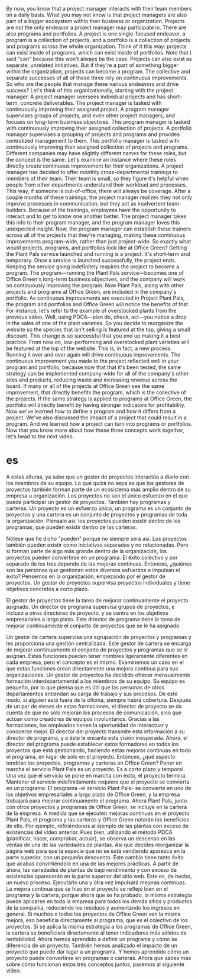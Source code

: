 By now, you know that a project manager interacts with their team members on a daily basis. What you may not know is that project managers are also part of a bigger ecosystem within their business or organization. Projects are not the only endeavor a project manager may participate in. There are also programs and portfolios. A project is one single-focused endeavor, a program is a collection of projects, and a portfolio is a collection of projects and programs across the whole organization. Think of it this way: projects can exist inside of programs, which can exist inside of portfolios. Note that I said "can" because this won't always be the case. Projects can also exist as separate, unrelated initiatives. But if they're a part of something bigger within the organization, projects can become a program. The collective and separate successes of all of these three rely on continuous improvements. So who are the people that manage these various endeavors and drive success? Let's think of this organizationally, starting with the project manager. A project manager oversees individual projects and has short-term, concrete deliverables. The project manager is tasked with continuously improving their assigned project. A program manager supervises groups of projects, and even other project managers, and focuses on long-term business objectives. This program manager is tasked with continuously improving their assigned collection of projects. A portfolio manager supervises a grouping of projects and programs and provides centralized management to them. This portfolio manager is tasked with continuously improving their assigned collection of projects and programs. Different companies may have slightly different names for these roles, but the concept is the same. Let's examine an instance where these roles directly create continuous improvement for their organizations. A project manager has decided to offer monthly cross-departmental trainings to members of their team. Their team is small, so they figure it's helpful when people from other departments understand their workload and processes. This way, if someone is out-of-office, there will always be coverage. After a couple months of these trainings, the project manager realizes they not only improve processes in communication, but they act as inadvertent team-builders. Because of the trainings, employees have the opportunity to interact and to get to know one another better. The project manager takes this info to their program manager, and the program manager loves this unexpected insight. Now, the program manager can establish these trainers across all of the projects that they're managing, making these continuous improvements program-wide, rather than just project-wide. So exactly what would projects, programs, and portfolios look like at Office Green? Getting the Plant Pals service launched and running is a project. It's short-term and temporary. Once a service is launched successfully, the project ends. Keeping the service going indefinitely requires the project to become a program. The program—running the Plant Pals service—becomes one of Office Green's long-term business objectives, and the company will work on continuously improving the program. Now Plant Pals, along with other projects and programs at Office Green, are included in the company's portfolio. As continuous improvements are executed in Project Plant Pals, the program and portfolios and Office Green will notice the benefits of that. For instance, let's refer to the example of overstocked plants from the previous video. Well, using PDCA—plan do, check, act—you notice a drop in the sales of one of the plant varieties. So you decide to reorganize the website so the species that isn't selling is featured at the top, giving a small discount. This change is so successful that you end up making it a best practice. From now on, low-performing and overstocked plant varieties will be featured at the top of the website. This is, in fact, a new process. Running it over and over again will drive continuous improvements. The continuous improvement you made to the project reflected well in your program and portfolio, because now that that it's been tested, the same strategy can be implemented company-wide for all of the company's other sites and products, reducing waste and increasing revenue across the board. If many or all of the projects at Office Green see the same improvement, that directly benefits the program, which is the collective of the projects. If the same strategy is applied to programs at Office Green, the portfolio will directly benefit by having stronger indicators for profitability. Now we've learned how to define a program and how it differs from a project. We've also discussed the impact of a project that could result in a program. And we learned how a project can turn into programs or portfolios. Now that you know more about how these three concepts work together, let's head to the next video.
# es
A estas alturas, ya sabe que un gestor de proyectos interactúa a diario con los miembros de su equipo.
Lo que quizá no sepa es que los gestores de proyectos también forman parte de un ecosistema más amplio dentro de su empresa u organización.
Los proyectos no son el único esfuerzo en el que puede participar un gestor de proyectos.
También hay programas y carteras.
Un proyecto es un esfuerzo único, un programa es un conjunto de proyectos y una cartera es un conjunto de proyectos y programas de toda la organización.
Piénsalo así: los proyectos pueden existir dentro de los programas, que pueden existir dentro de las carteras.

Nótese que he dicho "pueden" porque no siempre será así. 
Los proyectos también pueden existir como iniciativas separadas y no relacionadas. Pero si forman parte de algo más grande dentro de la organización, los proyectos pueden convertirse en un programa. El éxito colectivo y por separado de los tres depende de las mejoras continuas. Entonces, ¿quiénes son las personas que gestionan estos diversos esfuerzos e impulsan el éxito? Pensemos en la organización, empezando por el gestor de proyectos. Un gestor de proyectos supervisa proyectos individuales y tiene objetivos concretos a corto plazo.

El gestor de proyectos tiene la tarea de mejorar continuamente el proyecto asignado. Un director de programa supervisa grupos de proyectos, e incluso a otros directores de proyecto, y se centra en los objetivos empresariales a largo plazo. Este director de programa tiene la tarea de mejorar continuamente el conjunto de proyectos que se le ha asignado.

Un gestor de cartera supervisa una agrupación de proyectos y programas y les proporciona una gestión centralizada.
Este gestor de cartera se encarga de mejorar continuamente el conjunto de proyectos y programas que se le asignan. Estas funciones pueden tener nombres ligeramente diferentes en cada empresa, pero el concepto es el mismo.
Examinemos un caso en el que estas funciones crean directamente una mejora continua para sus organizaciones. Un gestor de proyectos ha decidido ofrecer mensualmente formación interdepartamental a los miembros de su equipo. Su equipo es pequeño, por lo que piensa que es útil que las personas de otros departamentos entiendan su carga de trabajo y sus procesos. De este modo, si alguien está fuera de la oficina, siempre habrá cobertura.
Después de un par de meses de estas formaciones, el director de proyecto se da cuenta de que no sólo mejoran los procesos de comunicación, sino que actúan como creadores de equipos involuntarios. Gracias a las formaciones, los empleados tienen la oportunidad de interactuar y conocerse mejor. El director del proyecto transmite esta información a su director de programa, y a éste le encanta esta visión inesperada. Ahora, el director del programa puede establecer estos formadores en todos los proyectos que está gestionando, haciendo estas mejoras continuas en todo el programa, en lugar de sólo en el proyecto. Entonces, ¿qué aspecto tendrían los proyectos, programas y carteras en Office Green? Poner en marcha el servicio Plant Pals es un proyecto. Es a corto plazo y temporal. Una vez que el servicio se pone en marcha con éxito, el proyecto termina. Mantener el servicio indefinidamente requiere que el proyecto se convierta en un programa. El programa -el servicio Plant Pals- se convierte en uno de los objetivos empresariales a largo plazo de Office Green, y la empresa trabajará para mejorar continuamente el programa. Ahora Plant Pals, junto con otros proyectos y programas de Office Green, se incluye en la cartera de la empresa. A medida que se ejecuten mejoras continuas en el proyecto Plant Pals, el programa y las carteras y Office Green notarán los beneficios de ello. Por ejemplo, refiriéndonos al ejemplo de las plantas con exceso de existencias del vídeo anterior. Pues bien, utilizando el método PDCA (planificar, hacer, comprobar, actuar), se observa un descenso en las ventas de una de las variedades de plantas. Así que decides reorganizar la página web para que la especie que no se está vendiendo aparezca en la parte superior, con un pequeño descuento. Este cambio tiene tanto éxito que acabas convirtiéndolo en una de las mejores prácticas. A partir de ahora, las variedades de plantas de bajo rendimiento y con exceso de existencias aparecerán en la parte superior del sitio web. Este es, de hecho, un nuevo proceso. Ejecutarlo una y otra vez impulsará mejoras continuas. La mejora continua que se hizo en el proyecto se reflejó bien en el programa y la cartera, porque ahora que se ha probado, la misma estrategia puede aplicarse en toda la empresa para todos los demás sitios y productos de la compañía, reduciendo los residuos y aumentando los ingresos en general. Si muchos o todos los proyectos de Office Green ven la misma mejora, eso beneficia directamente al programa, que es el colectivo de los proyectos. Si se aplica la misma estrategia a los programas de Office Green, la cartera se beneficiará directamente al tener indicadores más sólidos de rentabilidad. Ahora hemos aprendido a definir un programa y cómo se diferencia de un proyecto. También hemos analizado el impacto de un proyecto que puede dar lugar a un programa. Y hemos aprendido cómo un proyecto puede convertirse en programas o carteras. Ahora que sabes más sobre cómo funcionan estos tres conceptos juntos, pasemos al siguiente vídeo.